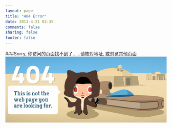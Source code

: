 ```yaml
---
layout: page
title: "404 Error"
date: 2013-4-21 02:35
comments: false
sharing: false
footer: false
---
```

###Sorry, 你访问的页面找不到了……请核对地址, 或浏览其他页面
<img src="/images/404.jpg">
